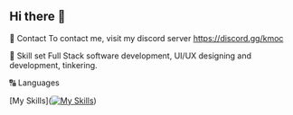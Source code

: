 ## Hi there 👋

💬 Contact
To contact me, visit my discord server https://discord.gg/kmoc

💼 Skill set
Full Stack software development, UI/UX designing and development, tinkering.

🔠 Languages

[My Skills]([![My Skills](https://skillicons.dev/icons?i=js,html,css,djs,cpp,Java,js,lua)](https://skillicons.dev))
